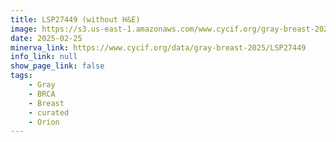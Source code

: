 ```yaml
---
title: LSP27449 (without H&E)
image: https://s3.us-east-1.amazonaws.com/www.cycif.org/gray-breast-2025/LSP27449/Lineage%200_777777-Lineage%202_FF0000-Lineage%207_0000FF-Lineage%2012_FF0000-Lineage%2015_00FF00-Lineage%2017_0000FF.jpg
date: 2025-02-25
minerva_link: https://www.cycif.org/data/gray-breast-2025/LSP27449
info_link: null
show_page_link: false
tags:
    - Gray
    - BRCA
    - Breast
    - curated
    - Orion
---
```

